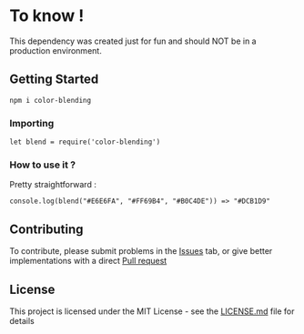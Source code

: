 # To know !

This dependency was created just for fun and should NOT be in a production environment.

## Getting Started

```
npm i color-blending
```

### Importing


```
let blend = require('color-blending')
```

### How to use it ?

Pretty straightforward :

```
console.log(blend("#E6E6FA", "#FF69B4", "#B0C4DE")) => "#DCB1D9"
```

## Contributing

To contribute, please submit problems in the [Issues](https://github.com/MasMedIm/Color-Blending/issues) tab, or give better implementations with a direct [Pull request](https://github.com/MasMedIm/Color-Blending/pulls)


## License

This project is licensed under the MIT License - see the [LICENSE.md](LICENSE.md) file for details


